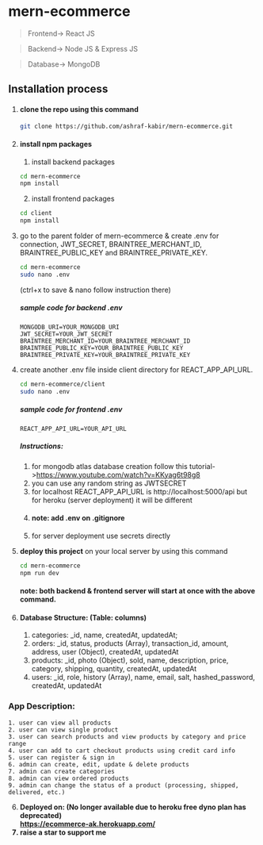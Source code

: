 # mern-ecommerce

> Frontend-> React JS

> Backend-> Node JS & Express JS

> Database-> MongoDB

## Installation process
1. #### clone the repo using this command
    ```bash
    git clone https://github.com/ashraf-kabir/mern-ecommerce.git
    ```
2. #### install npm packages
    1. install backend packages
    ```bash
    cd mern-ecommerce
    npm install
    ```
    2. install frontend packages
    ```bash
    cd client
    npm install
    ```
3. go to the parent folder of mern-ecommerce & create .env for connection, JWT_SECRET, BRAINTREE_MERCHANT_ID, BRAINTREE_PUBLIC_KEY and BRAINTREE_PRIVATE_KEY.

    ```bash
    cd mern-ecommerce
    sudo nano .env
    ```
    (ctrl+x to save & nano follow instruction there)
    
    
    ##### sample code for backend .env
    ```env
    MONGODB_URI=YOUR_MONGODB_URI
    JWT_SECRET=YOUR_JWT_SECRET
    BRAINTREE_MERCHANT_ID=YOUR_BRAINTREE_MERCHANT_ID
    BRAINTREE_PUBLIC_KEY=YOUR_BRAINTREE_PUBLIC_KEY
    BRAINTREE_PRIVATE_KEY=YOUR_BRAINTREE_PRIVATE_KEY
    ```
4.  create another .env file inside client directory for REACT_APP_API_URL.

    ```bash
    cd mern-ecommerce/client
    sudo nano .env
    ```
    ##### sample code for frontend .env
    ```env
    REACT_APP_API_URL=YOUR_API_URL
    ```
    ##### Instructions:
    1. for mongodb atlas database creation follow this tutorial->https://www.youtube.com/watch?v=KKyag6t98g8
    2. you can use any random string as JWTSECRET
    3. for localhost REACT_APP_API_URL is http://localhost:5000/api
       but for heroku (server deployment) it will be different
    4. #### note: add .env on .gitignore
    5. for server deployment use secrets directly

5. <b>deploy this project</b> on your local server by using this command
    ```bash
    cd mern-ecommerce
    npm run dev
    ```
    #### note: both backend & frontend server will start at once with the above command.

6. #### Database Structure: (Table: columns)
    1. categories: _id, name, createdAt, updatedAt;
    2. orders:  _id, status, products (Array), transaction_id, amount, address, user (Object), createdAt, updatedAt
    3. products: _id, photo (Object), sold, name, description, price, category, shipping, quantity, createdAt, updatedAt
    4. users: _id, role, history (Array), name, email, salt, hashed_password, createdAt, updatedAt

### App Description:
    1. user can view all products
    2. user can view single product
    3. user can search products and view products by category and price range
    4. user can add to cart checkout products using credit card info
    5. user can register & sign in
    6. admin can create, edit, update & delete products
    7. admin can create categories
    8. admin can view ordered products
    9. admin can change the status of a product (processing, shipped, delivered, etc.)

6. <b>Deployed on: (No longer available due to heroku free dyno plan has deprecated)</br> https://ecommerce-ak.herokuapp.com/ 
7. raise a star to support me
